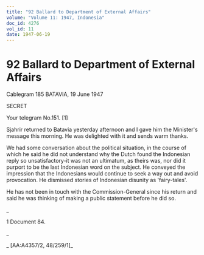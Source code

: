 ```yaml
---
title: "92 Ballard to Department of External Affairs"
volume: "Volume 11: 1947, Indonesia"
doc_id: 4276
vol_id: 11
date: 1947-06-19
---
```


# 92 Ballard to Department of External Affairs

Cablegram 185 BATAVIA, 19 June 1947

SECRET

Your telegram No.151. [1]

Sjahrir returned to Batavia yesterday afternoon and I gave him the Minister's message this morning. He was delighted with it and sends warm thanks.

We had some conversation about the political situation, in the course of which he said he did not understand why the Dutch found the Indonesian reply so unsatisfactory-it was not an ultimatum, as theirs was, nor did it purport to be the last Indonesian word on the subject. He conveyed the impression that the Indonesians would continue to seek a way out and avoid provocation. He dismissed stories of Indonesian disunity as 'fairy-tales'.

He has not been in touch with the Commission-General since his return and said he was thinking of making a public statement before he did so.

_

1 Document 84.

_

_ [AA:A4357/2, 48/259/1]_
